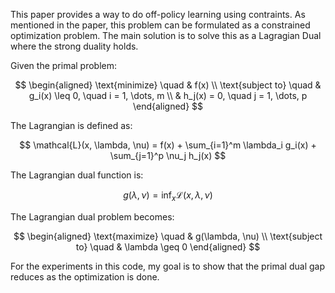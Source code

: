 This paper provides a way to do off-policy learning using contraints. As mentioned in the paper, this problem can be formulated as a constrained optimization problem. The main solution is to solve this as a Lagragian Dual where the strong duality holds. 

Given the primal problem:

$$
\begin{aligned}
\text{minimize} \quad & f(x) \\
\text{subject to} \quad & g_i(x) \leq 0, \quad i = 1, \dots, m \\
& h_j(x) = 0, \quad j = 1, \dots, p
\end{aligned}
$$

The Lagrangian is defined as:

$$
\mathcal{L}(x, \lambda, \nu) = f(x) + \sum_{i=1}^m \lambda_i g_i(x) + \sum_{j=1}^p \nu_j h_j(x)
$$

The Lagrangian dual function is:

$$
g(\lambda, \nu) = \inf_x \mathcal{L}(x, \lambda, \nu)
$$

The Lagrangian dual problem becomes:

$$
\begin{aligned}
\text{maximize} \quad & g(\lambda, \nu) \\
\text{subject to} \quad & \lambda \geq 0
\end{aligned}
$$


For the experiments in this code, my goal is to show that the primal dual gap reduces as the optimization is done. 